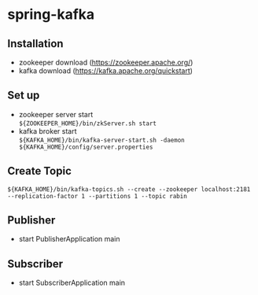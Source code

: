 # spring-kafka

## Installation
 - zookeeper download (https://zookeeper.apache.org/)
 - kafka download (https://kafka.apache.org/quickstart)

## Set up
 - zookeeper server start  
 `${ZOOKEEPER_HOME}/bin/zkServer.sh start`
 - kafka broker start  
 `${KAFKA_HOME}/bin/kafka-server-start.sh -daemon ${KAFKA_HOME}/config/server.properties`
 
 ## Create Topic
  `${KAFKA_HOME}/bin/kafka-topics.sh --create --zookeeper localhost:2181 --replication-factor 1 --partitions 1 --topic rabin`
  
 ## Publisher
  - start PublisherApplication main
  
 ## Subscriber
   - start SubscriberApplication main